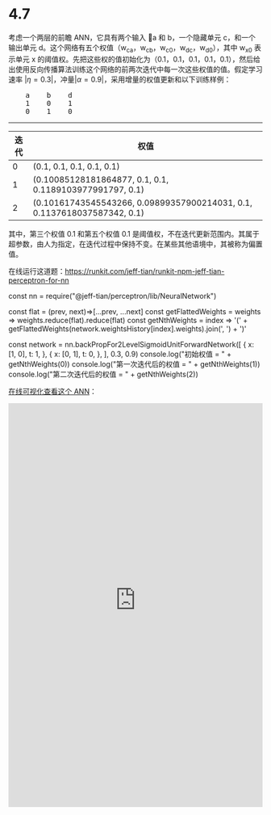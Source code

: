 # 4.7

考虑一个两层的前瞻 ANN，它具有两个输入 a 和 b，一个隐藏单元 c，和一个输出单元 d。这个网络有五个权值（w<sub>ca</sub>，w<sub>cb</sub>，w<sub>c0</sub>，w<sub>dc</sub>，w<sub>d0</sub>），其中 w<sub>x0</sub> 表示单元 x 的阈值权。先把这些权的值初始化为（0.1，0.1，0.1，0.1，0.1），然后给出使用反向传播算法训练这个网络的前两次迭代中每一次这些权值的值。假定学习速率 $|\eta = 0.3|$，冲量$|\alpha = 0.9|$，采用增量的权值更新和以下训练样例：

<pre>
    a    b    d
    1    0    1
    0    1    0
</pre>

---

| 迭代 | 权值 |
| --- | --- |
| 0   | (0.1, 0.1, 0.1, 0.1, 0.1) |
| 1   | (0.10085128181864877, 0.1, 0.1, 0.1189103977991797, 0.1) |
| 2   | (0.10161743545543266, 0.09899357900214031, 0.1, 0.1137618037587342, 0.1)

其中，第三个权值 0.1 和第五个权值 0.1 是阈值权，不在迭代更新范围内。其属于超参数，由人为指定，在迭代过程中保持不变。在某些其他语境中，其被称为偏置值。

在线运行这道题：https://runkit.com/jeff-tian/runkit-npm-jeff-tian-perceptron-for-nn 

<script src="https://embed.runkit.com" data-element-id="my-element"></script>
<div id="my-element">
const nn = require("@jeff-tian/perceptron/lib/NeuralNetwork")

const flat = (prev, next)=>[...prev, ...next]
const getFlattedWeights = weights => weights.reduce(flat).reduce(flat)
const getNthWeights = index => '(' + getFlattedWeights(network.weightsHistory[index].weights).join(', ') + ')'

const network = nn.backPropFor2LevelSigmoidUnitForwardNetwork([
    {
      x: [1, 0],
      t: 1,
    },
    {
      x: [0, 1],
      t: 0,
    },
  ], 0.3, 0.9)
console.log("初始权值 = " + getNthWeights(0))
console.log("第一次迭代后的权值 = " + getNthWeights(1))
console.log("第二次迭代后的权值 = " + getNthWeights(2))
</div>

[在线可视化查看这个 ANN](https://playground-tmg7.pages.dev/#activation=sigmoid&batchSize=1&dataset=ml4Dot7&regDataset=reg-plane&learningRate=0.03&regularizationRate=0&noise=0&networkShape=1,1&seed=0.03556&showTestData=true&discretize=false&percTrainData=50&x=true&y=true&xTimesY=false&xSquared=false&ySquared=false&cosX=false&sinX=false&cosY=false&sinY=false&collectStats=false&problem=classification&initZero=false&hideText=false&batchSize_hide=true&dataset_hide=false&activation_hide=true&problem_hide=true&numHiddenLayers_hide=true&learningRate_hide=true&resetButton_hide=true&regularization_hide=true&regularizationRate_hide=true&stepButton_hide=false)： 

<iframe src="https://playground-tmg7.pages.dev/#activation=sigmoid&batchSize=1&dataset=ml4Dot7&regDataset=reg-plane&learningRate=0.03&regularizationRate=0&noise=0&networkShape=1,1&seed=0.03556&showTestData=true&discretize=false&percTrainData=50&x=true&y=true&xTimesY=false&xSquared=false&ySquared=false&cosX=false&sinX=false&cosY=false&sinY=false&collectStats=false&problem=classification&initZero=false&hideText=false&batchSize_hide=true&dataset_hide=false&activation_hide=true&problem_hide=true&numHiddenLayers_hide=true&learningRate_hide=true&resetButton_hide=true&regularization_hide=true&regularizationRate_hide=true&stepButton_hide=false" style="border: 0; width: 100%; min-height: 800px;"></iframe>